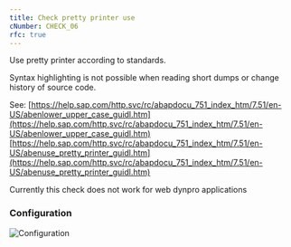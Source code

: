 ```yaml
---
title: Check pretty printer use
cNumber: CHECK_06
rfc: true
---
```


Use pretty printer according to standards.

Syntax highlighting is not possible when reading short dumps
or change history of source code.

See:
[https://help.sap.com/http.svc/rc/abapdocu_751_index_htm/7.51/en-US/abenlower_upper_case_guidl.htm](https://help.sap.com/http.svc/rc/abapdocu_751_index_htm/7.51/en-US/abenlower_upper_case_guidl.htm)
[https://help.sap.com/http.svc/rc/abapdocu_751_index_htm/7.51/en-US/abenuse_pretty_printer_guidl.htm](https://help.sap.com/http.svc/rc/abapdocu_751_index_htm/7.51/en-US/abenuse_pretty_printer_guidl.htm)

Currently this check does not work for web dynpro applications

### Configuration
![Configuration](/img/06_conf.png)